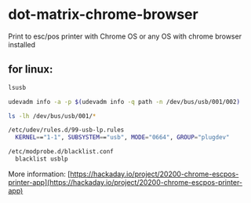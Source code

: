 # dot-matrix-chrome-browser
Print to esc/pos printer with Chrome OS or any OS with chrome browser installed

## for linux:
```bash
lsusb

udevadm info -a -p $(udevadm info -q path -n /dev/bus/usb/001/002)

ls -lh /dev/bus/usb/001/*

/etc/udev/rules.d/99-usb-lp.rules
  KERNEL=="1-1", SUBSYSTEM=="usb", MODE="0664", GROUP="plugdev"

/etc/modprobe.d/blacklist.conf
  blacklist usblp
```

More information: [https://hackaday.io/project/20200-chrome-escpos-printer-app](https://hackaday.io/project/20200-chrome-escpos-printer-app)
